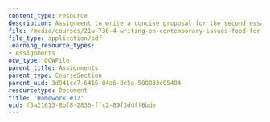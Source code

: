 ```yaml
---
content_type: resource
description: Assignment to write a concise proposal for the second essay of the course.
file: /media/courses/21w-730-4-writing-on-contemporary-issues-food-for-thought-writing-and-reading-about-the-cultures-of-food-fall-2008/f5a216138bf82836ffc289f3ddff6bde_prop_fr_essay_2.pdf
file_type: application/pdf
learning_resource_types:
- Assignments
ocw_type: OCWFile
parent_title: Assignments
parent_type: CourseSection
parent_uid: 3d941cc7-6416-04a6-8e5e-580833e05484
resourcetype: Document
title: 'Homework #12'
uid: f5a21613-8bf8-2836-ffc2-89f3ddff6bde
---
```

